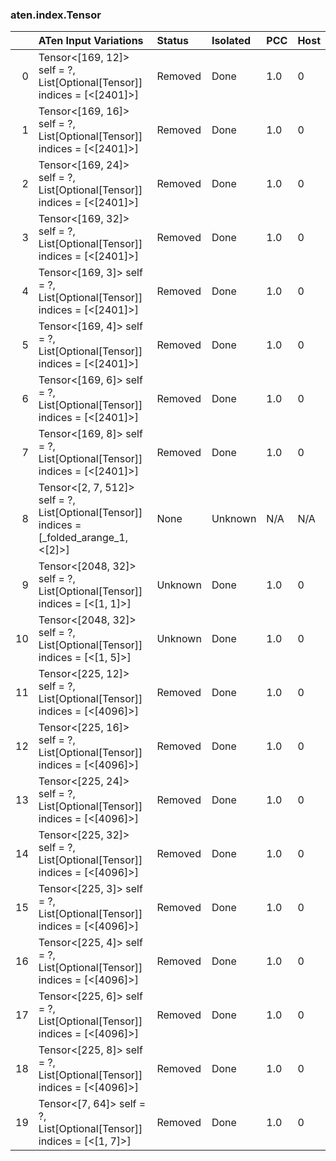 ### aten.index.Tensor
|    | ATen Input Variations                                                                       | Status   | Isolated   | PCC   | Host   |
|---:|:--------------------------------------------------------------------------------------------|:---------|:-----------|:------|:-------|
|  0 | Tensor<[169, 12]> self = ?,<br>List[Optional[Tensor]] indices = [<[2401]>]                  | Removed  | Done       | 1.0   | 0      |
|  1 | Tensor<[169, 16]> self = ?,<br>List[Optional[Tensor]] indices = [<[2401]>]                  | Removed  | Done       | 1.0   | 0      |
|  2 | Tensor<[169, 24]> self = ?,<br>List[Optional[Tensor]] indices = [<[2401]>]                  | Removed  | Done       | 1.0   | 0      |
|  3 | Tensor<[169, 32]> self = ?,<br>List[Optional[Tensor]] indices = [<[2401]>]                  | Removed  | Done       | 1.0   | 0      |
|  4 | Tensor<[169, 3]> self = ?,<br>List[Optional[Tensor]] indices = [<[2401]>]                   | Removed  | Done       | 1.0   | 0      |
|  5 | Tensor<[169, 4]> self = ?,<br>List[Optional[Tensor]] indices = [<[2401]>]                   | Removed  | Done       | 1.0   | 0      |
|  6 | Tensor<[169, 6]> self = ?,<br>List[Optional[Tensor]] indices = [<[2401]>]                   | Removed  | Done       | 1.0   | 0      |
|  7 | Tensor<[169, 8]> self = ?,<br>List[Optional[Tensor]] indices = [<[2401]>]                   | Removed  | Done       | 1.0   | 0      |
|  8 | Tensor<[2, 7, 512]> self = ?,<br>List[Optional[Tensor]] indices = [_folded_arange_1, <[2]>] | None     | Unknown    | N/A   | N/A    |
|  9 | Tensor<[2048, 32]> self = ?,<br>List[Optional[Tensor]] indices = [<[1, 1]>]                 | Unknown  | Done       | 1.0   | 0      |
| 10 | Tensor<[2048, 32]> self = ?,<br>List[Optional[Tensor]] indices = [<[1, 5]>]                 | Unknown  | Done       | 1.0   | 0      |
| 11 | Tensor<[225, 12]> self = ?,<br>List[Optional[Tensor]] indices = [<[4096]>]                  | Removed  | Done       | 1.0   | 0      |
| 12 | Tensor<[225, 16]> self = ?,<br>List[Optional[Tensor]] indices = [<[4096]>]                  | Removed  | Done       | 1.0   | 0      |
| 13 | Tensor<[225, 24]> self = ?,<br>List[Optional[Tensor]] indices = [<[4096]>]                  | Removed  | Done       | 1.0   | 0      |
| 14 | Tensor<[225, 32]> self = ?,<br>List[Optional[Tensor]] indices = [<[4096]>]                  | Removed  | Done       | 1.0   | 0      |
| 15 | Tensor<[225, 3]> self = ?,<br>List[Optional[Tensor]] indices = [<[4096]>]                   | Removed  | Done       | 1.0   | 0      |
| 16 | Tensor<[225, 4]> self = ?,<br>List[Optional[Tensor]] indices = [<[4096]>]                   | Removed  | Done       | 1.0   | 0      |
| 17 | Tensor<[225, 6]> self = ?,<br>List[Optional[Tensor]] indices = [<[4096]>]                   | Removed  | Done       | 1.0   | 0      |
| 18 | Tensor<[225, 8]> self = ?,<br>List[Optional[Tensor]] indices = [<[4096]>]                   | Removed  | Done       | 1.0   | 0      |
| 19 | Tensor<[7, 64]> self = ?,<br>List[Optional[Tensor]] indices = [<[1, 7]>]                    | Removed  | Done       | 1.0   | 0      |

